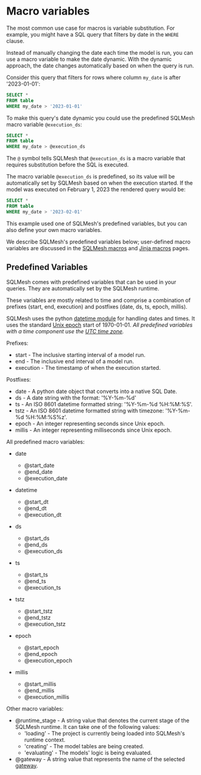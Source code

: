 # Macro variables

The most common use case for macros is variable substitution. For example, you might have a SQL query that filters by date in the `WHERE` clause.

Instead of manually changing the date each time the model is run, you can use a macro variable to make the date dynamic. With the dynamic approach, the date changes automatically based on when the query is run.

Consider this query that filters for rows where column `my_date` is after '2023-01-01':

```sql linenums="1"
SELECT *
FROM table
WHERE my_date > '2023-01-01'
```

To make this query's date dynamic you could use the predefined SQLMesh macro variable `@execution_ds`:

```sql linenums="1"
SELECT *
FROM table
WHERE my_date > @execution_ds
```

The `@` symbol tells SQLMesh that `@execution_ds` is a macro variable that requires substitution before the SQL is executed.

The macro variable `@execution_ds` is predefined, so its value will be automatically set by SQLMesh based on when the execution started. If the model was executed on February 1, 2023 the rendered query would be:

```sql linenums="1"
SELECT *
FROM table
WHERE my_date > '2023-02-01'
```

This example used one of SQLMesh's predefined variables, but you can also define your own macro variables.

We describe SQLMesh's predefined variables below; user-defined macro variables are discussed in the [SQLMesh macros](./sqlmesh_macros.md#user-defined-variables) and [Jinja macros](./jinja_macros.md#user-defined-variables) pages.

## Predefined Variables
SQLMesh comes with predefined variables that can be used in your queries. They are automatically set by the SQLMesh runtime.

These variables are mostly related to time and comprise a combination of prefixes (start, end, execution) and postfixes (date, ds, ts, epoch, millis).

SQLMesh uses the python [datetime module](https://docs.python.org/3/library/datetime.html) for handling dates and times. It uses the standard [Unix epoch](https://en.wikipedia.org/wiki/Unix_time) start of 1970-01-01. *All predefined variables with a time component use the [UTC time zone](https://en.wikipedia.org/wiki/Coordinated_Universal_Time).*

Prefixes:

* start - The inclusive starting interval of a model run.
* end - The inclusive end interval of a model run.
* execution - The timestamp of when the execution started.

Postfixes:

* date - A python date object that converts into a native SQL Date.
* ds - A date string with the format: '%Y-%m-%d'
* ts - An ISO 8601 datetime formatted string: '%Y-%m-%d %H:%M:%S'.
* tstz - An ISO 8601 datetime formatted string with timezone: '%Y-%m-%d %H:%M:%S%z'.
* epoch - An integer representing seconds since Unix epoch.
* millis - An integer representing milliseconds since Unix epoch.

All predefined macro variables:

* date
    * @start_date
    * @end_date
    * @execution_date

* datetime
    * @start_dt
    * @end_dt
    * @execution_dt

* ds
    * @start_ds
    * @end_ds
    * @execution_ds

* ts
    * @start_ts
    * @end_ts
    * @execution_ts

* tstz
    * @start_tstz
    * @end_tstz
    * @execution_tstz

* epoch
    * @start_epoch
    * @end_epoch
    * @execution_epoch

* millis
    * @start_millis
    * @end_millis
    * @execution_millis

Other macro variables:

* @runtime_stage - A string value that denotes the current stage of the SQLMesh runtime. It can take one of the following values:
    * 'loading' - The project is currently being loaded into SQLMesh's runtime context.
    * 'creating' - The model tables are being created.
    * 'evaluating' - The models' logic is being evaluated.
* @gateway - A string value that represents the name of the selected [gateway](../../guides/connections.md).
